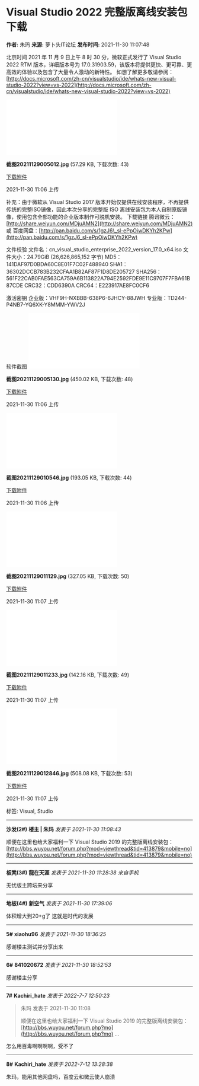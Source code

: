 # Visual Studio 2022 完整版离线安装包下载

**作者:** 朱玛
**来源:** 萝卜头IT论坛
**发布时间:** 2021-11-30 11:07:48

北京时间 2021 年 11 月 9 日上午 8 时 30 分，微软正式发行了 Visual Studio 2022 RTM 版本，详细版本号为 17.0.31903.59，该版本将提供更快、更可靠、更高效的体验以及包含了大量令人激动的新特性。 如想了解更多敬请参阅：[http://docs.microsoft.com/zh-cn/visualstudio/ide/whats-new-visual-studio-2022?view=vs-2022](http://docs.microsoft.com/zh-cn/visualstudio/ide/whats-new-visual-studio-2022?view=vs-2022)

![](forum.php?mod=attachment&aid=MzA2NjZ8OGJlMmY3ZjJ8MTc0MDk4NTgxNXwwfDUxMTcw)

**截图20211129005012.jpg** (57.29 KB, 下载次数: 43)

[下载附件](forum.php?mod=attachment&aid=MzA2NjZ8OGJlMmY3ZjJ8MTc0MDk4NTgxNXwwfDUxMTcw&nothumb=yes)

2021-11-30 11:06 上传

补充：由于微软从 Visual Studio 2017 版本开始仅提供在线安装程序，不再提供传统的完整ISO镜像，因此本次分享的完整版 ISO 离线安装包为本人自制原版镜像，使用包含全部功能的企业版本制作可脱机安装。 下载链接 腾讯微云：[http://share.weiyun.com/MDjuAMN2](http://share.weiyun.com/MDjuAMN2) 或 百度网盘：[http://pan.baidu.com/s/1gzJ6\_sl-ePpOiwDKYh2KPw](http://pan.baidu.com/s/1gzJ6_sl-ePpOiwDKYh2KPw)

文件校验
文件名：cn\_visual\_studio\_enterprise\_2022\_version\_17.0\_x64.iso
文件大小：24.79GiB (26,626,865,152 字节)
MD5：141DAF97D0BDA60C8E01F7C02F488940
SHA1：36302DCCB783B232CFAA1B82AF87F1D8DE205727
SHA256：561F22CAB0FAE563CA759A6B113822A794E2592FDE9E11C9707F7FBA61B87CDE
CRC32：CDD6390A
CRC64：E223917AE8FC0CF6

激活密钥
企业版：VHF9H-NXBBB-638P6-6JHCY-88JWH
专业版：TD244-P4NB7-YQ6XK-Y8MMM-YWV2J

软件截图
![](forum.php?mod=attachment&aid=MzA2Njd8ZmI2NGYwZGF8MTc0MDk4NTgxNXwwfDUxMTcw)

**截图20211129005130.jpg** (450.02 KB, 下载次数: 48)

[下载附件](forum.php?mod=attachment&aid=MzA2Njd8ZmI2NGYwZGF8MTc0MDk4NTgxNXwwfDUxMTcw&nothumb=yes)

2021-11-30 11:06 上传

![](forum.php?mod=attachment&aid=MzA2Njh8NDBmN2JkNjd8MTc0MDk4NTgxNXwwfDUxMTcw)

**截图20211129010546.jpg** (193.05 KB, 下载次数: 44)

[下载附件](forum.php?mod=attachment&aid=MzA2Njh8NDBmN2JkNjd8MTc0MDk4NTgxNXwwfDUxMTcw&nothumb=yes)

2021-11-30 11:06 上传

![](forum.php?mod=attachment&aid=MzA2Njl8MzU0NmZjN2N8MTc0MDk4NTgxNXwwfDUxMTcw)

**截图20211129011129.jpg** (327.05 KB, 下载次数: 50)

[下载附件](forum.php?mod=attachment&aid=MzA2Njl8MzU0NmZjN2N8MTc0MDk4NTgxNXwwfDUxMTcw&nothumb=yes)

2021-11-30 11:07 上传

![](forum.php?mod=attachment&aid=MzA2NzB8ZTdmZmI4Mjl8MTc0MDk4NTgxNXwwfDUxMTcw)

**截图20211129011233.jpg** (142.16 KB, 下载次数: 49)

[下载附件](forum.php?mod=attachment&aid=MzA2NzB8ZTdmZmI4Mjl8MTc0MDk4NTgxNXwwfDUxMTcw&nothumb=yes)

2021-11-30 11:07 上传

![](forum.php?mod=attachment&aid=MzA2NzF8NjJmMGY2Njh8MTc0MDk4NTgxNXwwfDUxMTcw)

**截图20211129012846.jpg** (508.08 KB, 下载次数: 53)

[下载附件](forum.php?mod=attachment&aid=MzA2NzF8NjJmMGY2Njh8MTc0MDk4NTgxNXwwfDUxMTcw&nothumb=yes)

2021-11-30 11:07 上传

标签: Visual, Studio

---

**沙发(2#)**
**楼主 | 朱玛** _发表于 2021-11-30 11:08:43_

顺便在这里也给大家福利一下 Visual Studio 2019 的完整版离线安装包： [http://bbs.wuyou.net/forum.php?mod=viewthread&tid=413879&mobile=no](http://bbs.wuyou.net/forum.php?mod=viewthread&tid=413879&mobile=no)

---

**板凳(3#)**
**龍在天涯** _发表于 2021-11-30 11:28:38 来自手机_

无忧版主跨坛来分享

---

**地板(4#)**
**新空气** _发表于 2021-11-30 17:39:06_

体积增大到20+g了 这就是时代的发展

---

**5#**
**xiaohu96** _发表于 2021-11-30 18:36:25_

感谢楼主测试并分享出来

---

**6#**
**841020672** _发表于 2021-11-30 18:52:53_

感谢楼主分享

---

**7#**
**Kachiri\_hate** _发表于 2022-7-7 12:50:23_

> 朱玛 发表于 2021-11-30 11:08
>
> 顺便在这里也给大家福利一下 Visual Studio 2019 的完整版离线安装包： [http://bbs.wuyou.net/forum.php?mo](http://bbs.wuyou.net/forum.php?mo) ...

怎么用百毒啊啊啊啊，受不了

---

**8#**
**Kachiri\_hate** _发表于 2022-7-12 13:28:38_

朱玛，能用其他网盘吗，百度云和微云使人崩溃
